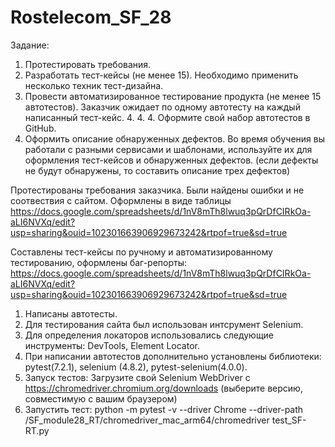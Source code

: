 # Rostelecom_SF_28
Задание:
1. Протестировать требования.
2. Разработать тест-кейсы (не менее 15). Необходимо применить несколько техник тест-дизайна.
3. Провести автоматизированное тестирование продукта (не менее 15 автотестов). Заказчик ожидает по одному автотесту на каждый написанный тест-кейс. 4. 4. 4. Оформите свой набор автотестов в GitHub.
5. Оформить описание обнаруженных дефектов. Во время обучения вы работали с разными сервисами и шаблонами, используйте их для оформления тест-кейсов и обнаруженных дефектов. (если дефекты не будут обнаружены, то составить описание трех дефектов)

Протестированы требования заказчика. Были найдены ошибки и не соотвествия с сайтом. Оформлены в виде таблицы 
https://docs.google.com/spreadsheets/d/1nV8mTh8lwuq3pQrDfCIRkOa-aLI6NVXq/edit?usp=sharing&ouid=102301663906929673242&rtpof=true&sd=true

Составлены тест-кейсы по ручному и автоматизированному тестированию, оформлены баг-репорты:
https://docs.google.com/spreadsheets/d/1nV8mTh8lwuq3pQrDfCIRkOa-aLI6NVXq/edit?usp=sharing&ouid=102301663906929673242&rtpof=true&sd=true

1. Написаны автотесты. 
2. Для тестирования сайта был использован интсрумент Selenium. 
3. Для определения локаторов использовались следующие инструменты: DevTools, Element Locator.
4. При написании автотестов дополнительно установлены библиотеки: pytest(7.2.1), selenium (4.8.2), pytest-selenium(4.0.0).
5. Запуск тестов: Загрузите свой Selenium WebDriver с https://chromedriver.chromium.org/downloads (выберите версию, совместимую с вашим браузером) 
6. Запустить тест: python -m pytest -v --driver Chrome --driver-path /SF_module28_RT/chromedriver_mac_arm64/chromedriver test_SF-RT.py
